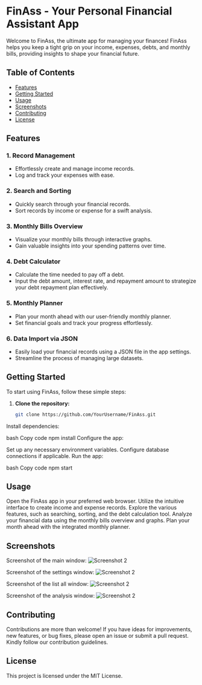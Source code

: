 # FinAss - Your Personal Financial Assistant App

Welcome to FinAss, the ultimate app for managing your finances! FinAss helps you keep a tight grip on your income, expenses, debts, and monthly bills, providing insights to shape your financial future.

## Table of Contents

- [Features](#features)
- [Getting Started](#getting-started)
- [Usage](#usage)
- [Screenshots](#screenshots)
- [Contributing](#contributing)
- [License](#license)

## Features

### 1. Record Management

- Effortlessly create and manage income records.
- Log and track your expenses with ease.

### 2. Search and Sorting

- Quickly search through your financial records.
- Sort records by income or expense for a swift analysis.

### 3. Monthly Bills Overview

- Visualize your monthly bills through interactive graphs.
- Gain valuable insights into your spending patterns over time.

### 4. Debt Calculator

- Calculate the time needed to pay off a debt.
- Input the debt amount, interest rate, and repayment amount to strategize your debt repayment plan effectively.

### 5. Monthly Planner

- Plan your month ahead with our user-friendly monthly planner.
- Set financial goals and track your progress effortlessly.

### 6. Data Import via JSON

- Easily load your financial records using a JSON file in the app settings.
- Streamline the process of managing large datasets.

## Getting Started

To start using FinAss, follow these simple steps:

1. **Clone the repository:**

   ```bash
   git clone https://github.com/YourUsername/FinAss.git
Install dependencies:

bash
Copy code
npm install
Configure the app:

Set up any necessary environment variables.
Configure database connections if applicable.
Run the app:

bash
Copy code
npm start

## Usage
Open the FinAss app in your preferred web browser.
Utilize the intuitive interface to create income and expense records.
Explore the various features, such as searching, sorting, and the debt calculation tool.
Analyze your financial data using the monthly bills overview and graphs.
Plan your month ahead with the integrated monthly planner.

## Screenshots

Screenshot of the main window:
![Screenshot 2](/photo1.jpg)

Screenshot of the settings window:
![Screenshot 2](/photo2.jpg)

Screenshot of the list all window:
![Screenshot 2](/photo3.jpg)

Screenshot of the analysis window:
![Screenshot 2](/photo4.jpg)

## Contributing
Contributions are more than welcome! If you have ideas for improvements, new features, or bug fixes, please open an issue or submit a pull request. Kindly follow our contribution guidelines.

## License
This project is licensed under the MIT License.

